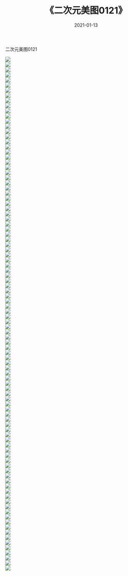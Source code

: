 ﻿---
layout: post
title:  《二次元美图0121》
date:   2021-01-13
img: http://imgx.orgx.ga/二次元/2021/二次元美图0121/000.jpg
categories: [美女, 清纯, 唯美]
---

二次元美图0121

 ![](http://imgx.orgx.ga/二次元/2021/二次元美图0121/001.jpg) <br>![](http://imgx.orgx.ga/二次元/2021/二次元美图0121/002.jpg) <br>![](http://imgx.orgx.ga/二次元/2021/二次元美图0121/003.jpg) <br>![](http://imgx.orgx.ga/二次元/2021/二次元美图0121/004.jpg) <br>![](http://imgx.orgx.ga/二次元/2021/二次元美图0121/005.jpg) <br>![](http://imgx.orgx.ga/二次元/2021/二次元美图0121/006.jpg) <br>![](http://imgx.orgx.ga/二次元/2021/二次元美图0121/007.jpg) <br>![](http://imgx.orgx.ga/二次元/2021/二次元美图0121/008.jpg) <br>![](http://imgx.orgx.ga/二次元/2021/二次元美图0121/009.jpg) <br>![](http://imgx.orgx.ga/二次元/2021/二次元美图0121/010.jpg) <br>![](http://imgx.orgx.ga/二次元/2021/二次元美图0121/011.jpg) <br>![](http://imgx.orgx.ga/二次元/2021/二次元美图0121/012.jpg) <br>![](http://imgx.orgx.ga/二次元/2021/二次元美图0121/013.jpg) <br>![](http://imgx.orgx.ga/二次元/2021/二次元美图0121/014.jpg) <br>![](http://imgx.orgx.ga/二次元/2021/二次元美图0121/015.jpg) <br>![](http://imgx.orgx.ga/二次元/2021/二次元美图0121/016.jpg) <br>![](http://imgx.orgx.ga/二次元/2021/二次元美图0121/017.jpg) <br>![](http://imgx.orgx.ga/二次元/2021/二次元美图0121/018.jpg) <br>![](http://imgx.orgx.ga/二次元/2021/二次元美图0121/019.jpg) <br>![](http://imgx.orgx.ga/二次元/2021/二次元美图0121/020.jpg) <br>![](http://imgx.orgx.ga/二次元/2021/二次元美图0121/021.jpg) <br>![](http://imgx.orgx.ga/二次元/2021/二次元美图0121/022.jpg) <br>![](http://imgx.orgx.ga/二次元/2021/二次元美图0121/023.jpg) <br>![](http://imgx.orgx.ga/二次元/2021/二次元美图0121/024.jpg) <br>![](http://imgx.orgx.ga/二次元/2021/二次元美图0121/025.jpg) <br>![](http://imgx.orgx.ga/二次元/2021/二次元美图0121/026.jpg) <br>![](http://imgx.orgx.ga/二次元/2021/二次元美图0121/027.jpg) <br>![](http://imgx.orgx.ga/二次元/2021/二次元美图0121/028.jpg) <br>![](http://imgx.orgx.ga/二次元/2021/二次元美图0121/029.jpg) <br>![](http://imgx.orgx.ga/二次元/2021/二次元美图0121/030.jpg) <br>![](http://imgx.orgx.ga/二次元/2021/二次元美图0121/031.jpg) <br>![](http://imgx.orgx.ga/二次元/2021/二次元美图0121/032.jpg) <br>![](http://imgx.orgx.ga/二次元/2021/二次元美图0121/033.jpg) <br>![](http://imgx.orgx.ga/二次元/2021/二次元美图0121/034.jpg) <br>![](http://imgx.orgx.ga/二次元/2021/二次元美图0121/035.jpg) <br>![](http://imgx.orgx.ga/二次元/2021/二次元美图0121/036.jpg) <br>![](http://imgx.orgx.ga/二次元/2021/二次元美图0121/037.jpg) <br>![](http://imgx.orgx.ga/二次元/2021/二次元美图0121/038.jpg) <br>![](http://imgx.orgx.ga/二次元/2021/二次元美图0121/039.jpg) <br>![](http://imgx.orgx.ga/二次元/2021/二次元美图0121/040.jpg) <br>![](http://imgx.orgx.ga/二次元/2021/二次元美图0121/041.jpg) <br>![](http://imgx.orgx.ga/二次元/2021/二次元美图0121/042.jpg) <br>![](http://imgx.orgx.ga/二次元/2021/二次元美图0121/043.jpg) <br>![](http://imgx.orgx.ga/二次元/2021/二次元美图0121/044.jpg) <br>![](http://imgx.orgx.ga/二次元/2021/二次元美图0121/045.jpg) <br>![](http://imgx.orgx.ga/二次元/2021/二次元美图0121/046.jpg) <br>![](http://imgx.orgx.ga/二次元/2021/二次元美图0121/047.jpg) <br>![](http://imgx.orgx.ga/二次元/2021/二次元美图0121/048.jpg) <br>![](http://imgx.orgx.ga/二次元/2021/二次元美图0121/049.jpg) <br>![](http://imgx.orgx.ga/二次元/2021/二次元美图0121/050.jpg) <br>![](http://imgx.orgx.ga/二次元/2021/二次元美图0121/051.jpg) <br>![](http://imgx.orgx.ga/二次元/2021/二次元美图0121/052.jpg) <br>![](http://imgx.orgx.ga/二次元/2021/二次元美图0121/053.jpg) <br>![](http://imgx.orgx.ga/二次元/2021/二次元美图0121/054.jpg) <br>![](http://imgx.orgx.ga/二次元/2021/二次元美图0121/055.jpg) <br>![](http://imgx.orgx.ga/二次元/2021/二次元美图0121/056.jpg) <br>![](http://imgx.orgx.ga/二次元/2021/二次元美图0121/057.jpg) <br>![](http://imgx.orgx.ga/二次元/2021/二次元美图0121/058.jpg) <br>![](http://imgx.orgx.ga/二次元/2021/二次元美图0121/059.jpg) <br>![](http://imgx.orgx.ga/二次元/2021/二次元美图0121/060.jpg) <br>![](http://imgx.orgx.ga/二次元/2021/二次元美图0121/061.jpg) <br>![](http://imgx.orgx.ga/二次元/2021/二次元美图0121/062.jpg) <br>![](http://imgx.orgx.ga/二次元/2021/二次元美图0121/063.jpg) <br>![](http://imgx.orgx.ga/二次元/2021/二次元美图0121/064.jpg) <br>![](http://imgx.orgx.ga/二次元/2021/二次元美图0121/065.jpg) <br>![](http://imgx.orgx.ga/二次元/2021/二次元美图0121/066.jpg) <br>![](http://imgx.orgx.ga/二次元/2021/二次元美图0121/067.jpg) <br>![](http://imgx.orgx.ga/二次元/2021/二次元美图0121/068.jpg) <br>![](http://imgx.orgx.ga/二次元/2021/二次元美图0121/069.jpg) <br>![](http://imgx.orgx.ga/二次元/2021/二次元美图0121/070.jpg) <br>![](http://imgx.orgx.ga/二次元/2021/二次元美图0121/071.jpg) <br>![](http://imgx.orgx.ga/二次元/2021/二次元美图0121/072.jpg) <br>![](http://imgx.orgx.ga/二次元/2021/二次元美图0121/073.jpg) <br>![](http://imgx.orgx.ga/二次元/2021/二次元美图0121/074.jpg) <br>![](http://imgx.orgx.ga/二次元/2021/二次元美图0121/075.jpg) <br>![](http://imgx.orgx.ga/二次元/2021/二次元美图0121/076.jpg) <br>![](http://imgx.orgx.ga/二次元/2021/二次元美图0121/077.jpg) <br>![](http://imgx.orgx.ga/二次元/2021/二次元美图0121/078.jpg) <br>![](http://imgx.orgx.ga/二次元/2021/二次元美图0121/079.jpg) <br>![](http://imgx.orgx.ga/二次元/2021/二次元美图0121/080.jpg) <br>![](http://imgx.orgx.ga/二次元/2021/二次元美图0121/081.jpg) <br>![](http://imgx.orgx.ga/二次元/2021/二次元美图0121/082.jpg) <br>![](http://imgx.orgx.ga/二次元/2021/二次元美图0121/083.jpg) <br>![](http://imgx.orgx.ga/二次元/2021/二次元美图0121/084.jpg) <br>![](http://imgx.orgx.ga/二次元/2021/二次元美图0121/085.jpg) <br>![](http://imgx.orgx.ga/二次元/2021/二次元美图0121/086.jpg) <br>![](http://imgx.orgx.ga/二次元/2021/二次元美图0121/087.jpg) <br>![](http://imgx.orgx.ga/二次元/2021/二次元美图0121/088.jpg) <br>![](http://imgx.orgx.ga/二次元/2021/二次元美图0121/089.jpg) <br>![](http://imgx.orgx.ga/二次元/2021/二次元美图0121/090.jpg) <br>![](http://imgx.orgx.ga/二次元/2021/二次元美图0121/091.jpg) <br>![](http://imgx.orgx.ga/二次元/2021/二次元美图0121/092.jpg) <br>![](http://imgx.orgx.ga/二次元/2021/二次元美图0121/093.jpg) <br>![](http://imgx.orgx.ga/二次元/2021/二次元美图0121/094.jpg) <br>![](http://imgx.orgx.ga/二次元/2021/二次元美图0121/095.jpg) <br>![](http://imgx.orgx.ga/二次元/2021/二次元美图0121/096.jpg) <br>![](http://imgx.orgx.ga/二次元/2021/二次元美图0121/097.jpg) <br>![](http://imgx.orgx.ga/二次元/2021/二次元美图0121/098.jpg) <br>![](http://imgx.orgx.ga/二次元/2021/二次元美图0121/099.jpg) <br>![](http://imgx.orgx.ga/二次元/2021/二次元美图0121/100.jpg) <br>